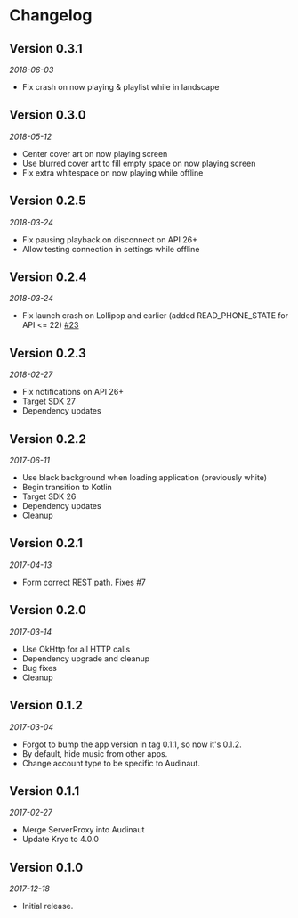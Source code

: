 Changelog
=========

## Version 0.3.1
_2018-06-03_
* Fix crash on now playing & playlist while in landscape


## Version 0.3.0
_2018-05-12_
* Center cover art on now playing screen
* Use blurred cover art to fill empty space on now playing screen
* Fix extra whitespace on now playing while offline


## Version 0.2.5
_2018-03-24_
* Fix pausing playback on disconnect on API 26+
* Allow testing connection in settings while offline


## Version 0.2.4
_2018-03-24_
* Fix launch crash on Lollipop and earlier (added READ_PHONE_STATE for API <= 22) [#23](https://github.com/nvllsvm/Audinaut/issues/23)


## Version 0.2.3
_2018-02-27_
* Fix notifications on API 26+
* Target SDK 27
* Dependency updates


## Version 0.2.2
_2017-06-11_
* Use black background when loading application (previously white)
* Begin transition to Kotlin
* Target SDK 26
* Dependency updates
* Cleanup


## Version 0.2.1
_2017-04-13_
* Form correct REST path. Fixes #7


## Version 0.2.0
_2017-03-14_
* Use OkHttp for all HTTP calls
* Dependency upgrade and cleanup
* Bug fixes
* Cleanup


## Version 0.1.2
_2017-03-04_
* Forgot to bump the app version in tag 0.1.1, so now it's 0.1.2.
* By default, hide music from other apps.
* Change account type to be specific to Audinaut.


## Version 0.1.1
_2017-02-27_
* Merge ServerProxy into Audinaut
* Update Kryo to 4.0.0


## Version 0.1.0
_2017-12-18_
* Initial release.
